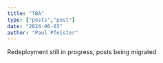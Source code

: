 ```yaml
---
title: "TBA"
type: ["posts","post"]
date: "2024-06-03"
author: "Paul Pfeister"
---
```


Redeployment still in progress, posts being migrated
